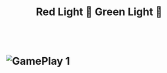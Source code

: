 <h1 align="center">Red Light 🧍 Green Light 🏃<h1>
<br>
  
![GamePlay 1](https://media.giphy.com/media/eLotC5ZcYLikOxxnb0/giphy.gif)
